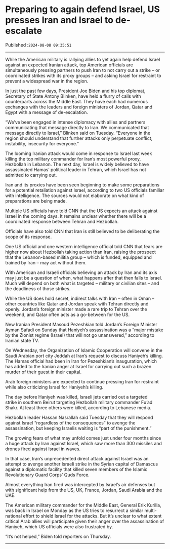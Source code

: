 # Preparing to again defend Israel, US presses Iran and Israel to de-escalate

Published :`2024-08-08 09:35:51`

---

While the American military is rallying allies to yet again help defend Israel against an expected Iranian attack, top American officials are simultaneously pressing partners to push Iran to not carry out a strike – or coordinated strikes with its proxy groups – and asking Israel for restraint to prevent a widespread war in the region.

In just the past few days, President Joe Biden and his top diplomat, Secretary of State Antony Blinken, have held a flurry of calls with counterparts across the Middle East. They have each had numerous exchanges with the leaders and foreign ministers of Jordan, Qatar and Egypt with a message of de-escalation.

“We’ve been engaged in intense diplomacy with allies and partners communicating that message directly to Iran. We communicated that message directly to Israel,” Blinken said on Tuesday. “Everyone in the region should understand that further attacks only perpetuate conflict, instability, insecurity for everyone.”

The looming Iranian attack would come in response to Israel last week killing the top military commander for Iran’s most powerful proxy, Hezbollah in Lebanon. The next day, Israel is widely believed to have assassinated Hamas’ political leader in Tehran, which Israel has not admitted to carrying out.

Iran and its proxies have been seen beginning to make some preparations for a potential retaliation against Israel, according to two US officials familiar with intelligence. The sources would not elaborate on what kind of preparations are being made.

Multiple US officials have told CNN that the US expects an attack against Israel in the coming days. It remains unclear whether there will be a coordinated response between Tehran and Hezbollah.

Officials have also told CNN that Iran is still believed to be deliberating the scope of its response.

One US official and one western intelligence official told CNN that fears are higher now about Hezbollah taking action than Iran, raising the prospect that the Lebanon-based militia group – which is funded, equipped and trained by Iran – may act without them.

With American and Israeli officials believing an attack by Iran and its axis may just be a question of when, what happens after that then falls to Israel. Much will depend on both what is targeted – military or civilian sites – and the deadliness of those strikes.

While the US does hold secret, indirect talks with Iran – often in Oman – other countries like Qatar and Jordan speak with Tehran directly and openly. Jordan’s foreign minister made a rare trip to Tehran over the weekend, and Qatar often acts as a go-between for the US.

New Iranian President Masoud Pezeshkian told Jordan’s Foreign Minister Ayman Safadi on Sunday that Haniyeh’s assassination was a “major mistake by the Zionist regime (Israel) that will not go unanswered,” according to Iranian state TV.

On Wednesday, the Organization of Islamic Cooperation will convene in the Saudi Arabian port city Jeddah at Iran’s request to discuss Haniyeh’s killing. The Hamas official had been in Iran for Pezeshkian’s inauguration, which has added to the Iranian anger at Israel for carrying out such a brazen murder of their guest in their capital.

Arab foreign ministers are expected to continue pressing Iran for restraint while also criticizing Israel for Haniyeh’s killing.

The day before Haniyeh was killed, Israeli jets carried out a targeted strike in southern Beirut targeting Hezbollah military commander Fu’ad Shakr. At least three others were killed, according to Lebanese media.

Hezbollah leader Hassan Nasrallah said Tuesday that they will respond against Israel “regardless of the consequences” to avenge the assassination, but keeping Israelis waiting is “part of the punishment.”

The growing fears of what may unfold comes just under four months since a huge attack by Iran against Israel, which saw more than 300 missiles and drones fired against Israel in waves.

In that case, Iran’s unprecedented direct attack against Israel was an attempt to avenge another Israeli strike in the Syrian capital of Damascus against a diplomatic facility that killed seven members of the Islamic Revolutionary Guard Corps’ Quds Force.

Almost everything Iran fired was intercepted by Israel’s air defenses but with significant help from the US, UK, France, Jordan, Saudi Arabia and the UAE.

The American military commander for the Middle East, General Erik Kurilla, was back in Israel on Monday as the US tries to resurrect a similar multi-national effort to shield Israel for the attacks. But it’s unclear to what extent critical Arab allies will participate given their anger over the assassination of Haniyeh, which US officials were also frustrated by.

“It’s not helped,” Biden told reporters on Thursday.

---

